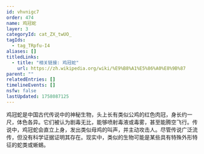 ```yaml
---
id: vhvnigc7
order: 474
name: 鸡冠蛇
layer: 3
categoryId: cat_ZX_twUO_
tagIds:
  - tag_TRpfu-I4
aliases: []
titledLinks:
  - title: "相关链接: 鸡冠蛇"
    url: https://zh.wikipedia.org/wiki/%E9%B8%A1%E5%86%A0%E8%9B%87
parent: ""
relatedEntries: []
timelineEvents: []
nsfw: false
lastUpdated: 1758087125
---
```


鸡冠蛇是中国古代传说中的神秘生物，头上长有类似公鸡的红色肉冠，身长约一尺，体色各异。它们被认为剧毒无比，能够喷射毒液或毒雾，甚至能腾空飞行。传说中，鸡冠蛇会直立上身，发出类似母鸡的叫声，并主动攻击人。尽管传说广泛流传，但没有科学证据证明其存在。现实中，类似的生物可能是某些具有特殊外形特征的蛇类或蜥蜴。
